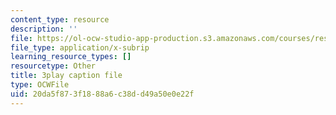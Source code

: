 ```yaml
---
content_type: resource
description: ''
file: https://ol-ocw-studio-app-production.s3.amazonaws.com/courses/res-9-003-brains-minds-and-machines-summer-course-summer-2015/20da5f873f1888a6c38dd49a50e0e22f_2304740.srt
file_type: application/x-subrip
learning_resource_types: []
resourcetype: Other
title: 3play caption file
type: OCWFile
uid: 20da5f87-3f18-88a6-c38d-d49a50e0e22f
---
```

